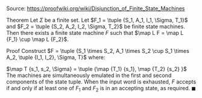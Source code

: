# 

Source: https://proofwiki.org/wiki/Disjunction_of_Finite_State_Machines

Theorem
Let $\Sigma$ be a finite set.
Let $F_1 = \tuple {S_1, A_1, I_1, \Sigma, T_1}$ and $F_2 = \tuple {S_2, A_2, I_2, \Sigma, T_2}$ be finite state machines.
Then there exists a finite state machine $F$ such that $\map L F = \map L {F_1} \cup \map L {F_2}$.

Proof
Construct $F = \tuple {S_1 \times S_2, A_1 \times S_2 \cup S_1 \times A_2, \tuple {I_1, I_2}, \Sigma, T}$ where:

$\map T {s_1, s_2, \Sigma} = \tuple {\map {T_1} {s_1}, \map {T_2} {s_2} }$
The machines are simultaneously emulated in the first and second components of the state tuple.
When the input word is exhausted, $F$ accepts if and only if at least one of $F_1$ and $F_2$ is in an accepting state, as required.
$\blacksquare$





